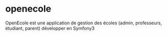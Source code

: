 # openecole
OpenEcole est une application de gestion des écoles (admin, professeurs, étudiant, parent) développer en Symfony3
